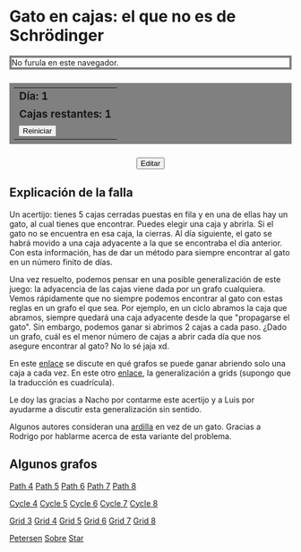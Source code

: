 
<style>
    a { text-decoration: underline; }

    #board {
        top: 1em;
        display: block;
        margin: auto;
        border-width: 4px;
        border-style: solid;
        border-color: gray;
    }

    table {
        margin: 1.5em auto;
        padding: 0.5em;
        background-color: gray;
    }

    table h3 {
        margin: 0.08em;
    }
</style>

# Gato en cajas: el que no es de Schrödinger

<!-- Board -->
<!-- <div style="display: grid; grid-template-rows: auto; justify-items: center"> -->
<canvas id="board">
    No furula en este navegador.
</canvas>

<div id="play_buttons">
<table>
    <tr>
        <td> <h3 id="day"> Día: 1 </h3> </td>
    </tr>
    <tr>
        <td> <h3 id="remaining"> Cajas restantes: 1 </h3> </td>
    </tr>
    <tr>
        <td> <button type="button" onclick="reset_graph()">Reiniciar</button> </td>
    </tr>
</table>
</div>

<div id="edit_buttons" style="display: none">
<table>
    <tr>
        <td> <label>Cajas por día:</label> </td>
        <td> <input style="width: 3em" id="boxes" type="number" min="1" value=1> </td>
    </tr>
    <tr>
        <td> <button type="button" onclick="sel_remove_vertex=1">Borrar vértice</button> </td>
    </tr>
    <tr>
        <td> <button type="button" onclick="remove_graph(); draw_graph()">Borrar grafo</button> </td>
    </tr>
</table>
</div>

<div style="text-align: center; margin-top: 1.4em">
<button id="button_mode" type="button" onclick="switch_mode();">Editar</button>
</div>

## Explicación de la falla

Un acertijo: tienes 5 cajas cerradas puestas en fila y en una de ellas hay un gato, al cual tienes que encontrar. Puedes elegir una caja y abrirla. Si el gato no se encuentra en esa caja, la cierras. Al día siguiente, el gato se habrá movido a una caja adyacente a la que se encontraba el día anterior. Con esta información, has de dar un método para siempre encontrar al gato en un número finito de días.

Una vez resuelto, podemos pensar en una posible generalización de este juego: la adyacencia de las cajas viene dada por un grafo cualquiera. Vemos rápidamente que no siempre podemos encontrar al gato con estas reglas en un grafo el que sea. Por ejemplo, en un ciclo abramos la caja que abramos, siempre quedará una caja adyacente desde la que "propagarse el gato". Sin embargo, podemos ganar si abrimos 2 cajas a cada paso. ¿Dado un grafo, cuál es el menor número de cajas a abrir cada día que nos asegure encontrar al gato? No lo sé jaja xd.

En este [enlace](https://math.stackexchange.com/questions/4418051/how-do-you-catch-a-cat-on-a-tree) se discute en qué grafos se puede ganar abriendo solo una caja a cada vez. En este otro [enlace](https://puzzling.stackexchange.com/questions/58269/hiding-cat-puzzle-on-a-grid), la generalización a grids (supongo que la traducción es cuadrícula).

Le doy las gracias a Nacho por contarme este acertijo y a Luis por ayudarme a discutir esta generalización sin sentido.

Algunos autores consideran una <a onclick="animal_emoji=squirrel_emoji; draw_graph()">ardilla</a> en vez de un gato. Gracias a Rodrigo por hablarme acerca de esta variante del problema.


## Algunos grafos

<a onclick="init_path(4)">Path 4</a>
<a onclick="init_path(5)">Path 5</a>
<a onclick="init_path(6)">Path 6</a>
<a onclick="init_path(7)">Path 7</a>
<a onclick="init_path(8)">Path 8</a>

<a onclick="init_cycle(4)">Cycle 4</a>
<a onclick="init_cycle(5)">Cycle 5</a>
<a onclick="init_cycle(6)">Cycle 6</a>
<a onclick="init_cycle(7)">Cycle 7</a>
<a onclick="init_cycle(8)">Cycle 8</a>

<a onclick="init_grid(3)">Grid 3</a>
<a onclick="init_grid(4)">Grid 4</a>
<a onclick="init_grid(5)">Grid 5</a>
<a onclick="init_grid(6)">Grid 6</a>
<a onclick="init_grid(7)">Grid 7</a>
<a onclick="init_grid(8)">Grid 8</a>

<a onclick="adjacency_matrix=petersen[0]; coordinates=petersen[1]; total_moves=4; reset_graph()">Petersen</a>
<a onclick="adjacency_matrix=sobre[0]; coordinates=sobre[1]; total_moves=3; reset_graph()">Sobre</a>
<a onclick="adjacency_matrix=star[0]; coordinates=star[1]; total_moves=1; reset_graph()">Star</a>

<script src="ardilla.js"></script>
